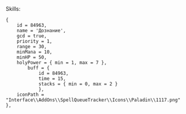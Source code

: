 Skills:

    { 
        id = 84963, 
        name = 'Дознание',  
        gcd = true, 
        priority = 1, 
        range = 30, 
        minMana = 10, 
        minHP = 50,
        holyPower = { min = 1, max = 7 }, 
            buff = { 
                id = 84963, 
                time = 15, 
                stacks = { min = 0, max = 2 }
                }, 
        iconPath = "Interface\\AddOns\\SpellQueueTracker\\Icons\\Paladin\\1117.png" 
    },
    